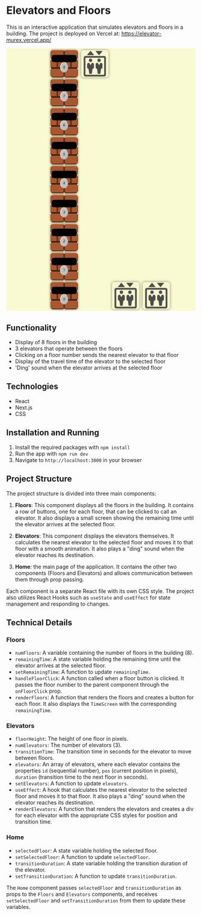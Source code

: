 # Elevators and Floors

This is an interactive application that simulates elevators and floors in a building. The project is deployed on Vercel at: https://elevator-murex.vercel.app/

![Screenshot](/public/screenshot.jpeg?raw=true "Screenshot")

## Functionality

- Display of 8 floors in the building
- 3 elevators that operate between the floors
- Clicking on a floor number sends the nearest elevator to that floor
- Display of the travel time of the elevator to the selected floor
- 'Ding' sound when the elevator arrives at the selected floor

## Technologies

- React
- Next.js
- CSS

## Installation and Running

1. Install the required packages with `npm install`
2. Run the app with `npm run dev`
3. Navigate to `http://localhost:3000` in your browser

## Project Structure

The project structure is divided into three main components:

1. **Floors**: This component displays all the floors in the building. It contains a row of buttons, one for each floor, that can be clicked to call an elevator. It also displays a small screen showing the remaining time until the elevator arrives at the selected floor.

2. **Elevators**: This component displays the elevators themselves. It calculates the nearest elevator to the selected floor and moves it to that floor with a smooth animation. It also plays a "ding" sound when the elevator reaches its destination.

3. **Home**: the main page of the application. It contains the other two components (Floors and Elevators) and allows communication between them through prop passing.

Each component is a separate React file with its own CSS style. The project also utilizes React Hooks such as `useState` and `useEffect` for state management and responding to changes.

## Technical Details

### Floors

- `numFloors`: A variable containing the number of floors in the building (8).
- `remainingTime`: A state variable holding the remaining time until the elevator arrives at the selected floor.
- `setRemainingTime`: A function to update `remainingTime`.
- `handleFloorClick`: A function called when a floor button is clicked. It passes the floor number to the parent component through the `onFloorClick` prop.
- `renderFloors`: A function that renders the floors and creates a button for each floor. It also displays the `TimeScreen` with the corresponding `remainingTime`.

### Elevators

- `floorHeight`: The height of one floor in pixels.
- `numElevators`: The number of elevators (3).
- `transitionTime`: The transition time in seconds for the elevator to move between floors.
- `elevators`: An array of elevators, where each elevator contains the properties `id` (sequential number), `pos` (current position in pixels), `duration` (transition time to the next floor in seconds).
- `setElevators`: A function to update `elevators`.
- `useEffect`: A hook that calculates the nearest elevator to the selected floor and moves it to that floor. It also plays a "ding" sound when the elevator reaches its destination.
- `renderElevators`: A function that renders the elevators and creates a div for each elevator with the appropriate CSS styles for position and transition time.

### Home

- `selectedFloor`: A state variable holding the selected floor.
- `setSelectedFloor`: A function to update `selectedFloor`.
- `transitionDuration`: A state variable holding the transition duration of the elevator.
- `setTransitionDuration`: A function to update `transitionDuration`.

The `Home` component passes `selectedFloor` and `transitionDuration` as props to the `Floors` and `Elevators` components, and receives `setSelectedFloor` and `setTransitionDuration` from them to update these variables.
